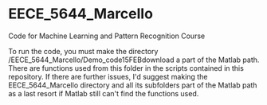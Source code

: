 # EECE_5644_Marcello
Code for Machine Learning and Pattern Recognition Course

To run the code, you must make the directory /EECE_5644_Marcello/Demo_code15FEBdownload a part of the Matlab path. There are functions used from this folder in the scripts contained in this repository. If there are further issues, I'd suggest making the EECE_5644_Marcello directory and all its subfolders part of the Matlab path as a last resort if Matlab still can't find the functions used.

